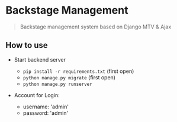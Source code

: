 # Backstage Management

> Backstage management system based on Django MTV & Ajax

## How to use

- Start backend server
    - `pip install -r requirements.txt` (first open)
    - `python manage.py migrate` (first open)
    - `python manage.py runserver`

- Account for Login:
    - username: 'admin'
    - password: 'admin'